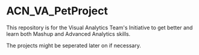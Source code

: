 # ACN_VA_PetProject

This repository is for the Visual Analytics Team's Initiative to get better and learn both Mashup and Advanced Analytics skills.

The projects might be seperated later on if necessary.

